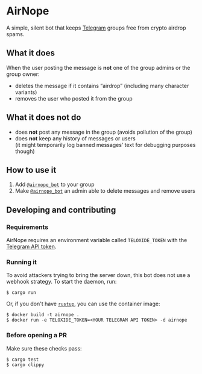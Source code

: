 # AirNope

A simple, silent bot that keeps [Telegram](https://telegram.org/) groups free from crypto airdrop spams.

## What it does

When the user posting the message is **not** one of the group admins or the group owner:

 * deletes the message if it contains “airdrop” (including many character variants)
 * removes the user who posted it from the group

## What it does not do

* does **not** post any message in the group (avoids pollution of the group)
* does **not** keep any history of messages or users<br>(it might temporarily log banned messages’ text for debugging purposes though)

## How to use it

1. Add [`@airnope_bot`](https://telegram.me/airnope_bot) to your group
2. Make [`@airnope_bot`](https://telegram.me/airnope_bot) an admin able to delete messages and remove users

## Developing and contributing

### Requirements

AirNope requires an environment variable called `TELOXIDE_TOKEN` with the [Telegram API token](https://core.telegram.org/bots/#how-do-i-create-a-bot).

### Running it

To avoid attackers trying to bring the server down, this bot does not use a webhook strategy. To start the daemon, run:

```console
$ cargo run
```

Or, if you don't have [`rustup`](https://www.rust-lang.org/tools/install), you can use the container image:

```console
$ docker build -t airnope .
$ docker run -e TELOXIDE_TOKEN=<YOUR TELEGRAM API TOKEN> -d airnope
```

### Before opening a PR

Make sure these checks pass:

```console
$ cargo test
$ cargo clippy
```
